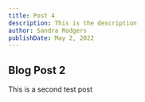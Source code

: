 ```yaml
---
title: Post 4
description: This is the description
author: Sandra Rodgers
publishDate: May 2, 2022
---
```


## Blog Post 2

This is a second test post
